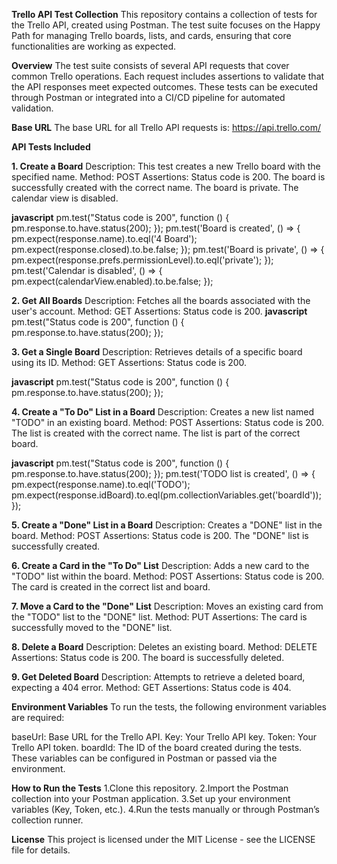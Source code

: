 **Trello API Test Collection**
This repository contains a collection of tests for the Trello API, created using Postman. The test suite focuses on the Happy Path for managing Trello boards, lists, and cards, ensuring that core functionalities are working as expected.

**Overview**
The test suite consists of several API requests that cover common Trello operations. Each request includes assertions to validate that the API responses meet expected outcomes. These tests can be executed through Postman or integrated into a CI/CD pipeline for automated validation.

**Base URL**
The base URL for all Trello API requests is: https://api.trello.com/

**API Tests Included**

**1. Create a Board**
Description: This test creates a new Trello board with the specified name.
Method: POST
Assertions: 
  Status code is 200.
  The board is successfully created with the correct name.
  The board is private.
  The calendar view is disabled.

   **javascript**
    pm.test("Status code is 200", function () {
        pm.response.to.have.status(200);
    });
    pm.test('Board is created', () => {
        pm.expect(response.name).to.eql('4 Board');
        pm.expect(response.closed).to.be.false;
    });
    pm.test('Board is private', () => {
        pm.expect(response.prefs.permissionLevel).to.eql('private');
    });
    pm.test('Calendar is disabled', () => {
        pm.expect(calendarView.enabled).to.be.false;
    });

**2. Get All Boards**
Description: Fetches all the boards associated with the user's account.
Method: GET
Assertions: Status code is 200.
    **javascript**
    pm.test("Status code is 200", function () {
        pm.response.to.have.status(200);
    });

**3. Get a Single Board**
Description: Retrieves details of a specific board using its ID.
Method: GET
Assertions: Status code is 200.
   
   **javascript**
  pm.test("Status code is 200", function () {
      pm.response.to.have.status(200);
  });

**4. Create a "To Do" List in a Board**
Description: Creates a new list named "TODO" in an existing board.
Method: POST
Assertions:
  Status code is 200.
  The list is created with the correct name.
  The list is part of the correct board.

  **javascript**
  pm.test("Status code is 200", function () {
      pm.response.to.have.status(200);
  });
  pm.test('TODO list is created', () => {
      pm.expect(response.name).to.eql('TODO');
      pm.expect(response.idBoard).to.eql(pm.collectionVariables.get('boardId'));
  });

**5. Create a "Done" List in a Board**
Description: Creates a "DONE" list in the board.
Method: POST
Assertions:
  Status code is 200.
  The "DONE" list is successfully created.
  
**6. Create a Card in the "To Do" List**
Description: Adds a new card to the "TODO" list within the board.
Method: POST
Assertions:
  Status code is 200.
  The card is created in the correct list and board.
  
**7. Move a Card to the "Done" List**
Description: Moves an existing card from the "TODO" list to the "DONE" list.
Method: PUT
Assertions:
  The card is successfully moved to the "DONE" list.
  
**8. Delete a Board**
Description: Deletes an existing board.
Method: DELETE
Assertions:
  Status code is 200.
  The board is successfully deleted.
  
**9. Get Deleted Board**
Description: Attempts to retrieve a deleted board, expecting a 404 error.
Method: GET
Assertions: Status code is 404.


**Environment Variables**
To run the tests, the following environment variables are required:

  baseUrl: Base URL for the Trello API.
  Key: Your Trello API key.
  Token: Your Trello API token.
  boardId: The ID of the board created during the tests.
  These variables can be configured in Postman or passed via the environment.

**How to Run the Tests**
1.Clone this repository.
2.Import the Postman collection into your Postman application.
3.Set up your environment variables (Key, Token, etc.).
4.Run the tests manually or through Postman’s collection runner.

**License**
This project is licensed under the MIT License - see the LICENSE file for details.
